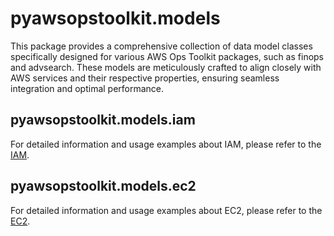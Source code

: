 # pyawsopstoolkit.models

This package provides a comprehensive collection of data model classes specifically designed for various AWS Ops Toolkit
packages, such as finops and advsearch. These models are meticulously crafted to align closely with AWS services and
their respective properties, ensuring seamless integration and optimal performance.

## pyawsopstoolkit.models.iam

For detailed information and usage examples about IAM, please refer to the [IAM](IAM.md).

## pyawsopstoolkit.models.ec2

For detailed information and usage examples about EC2, please refer to the [EC2](EC2.md).
